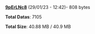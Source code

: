 [**9pErLNc8**](/data/9pErLNc8.txt) (29/01/23 - 12:42)- 808 bytes

**Total Datas**: 7105

**Total Size**: 40.88 MB / 40.9 MB